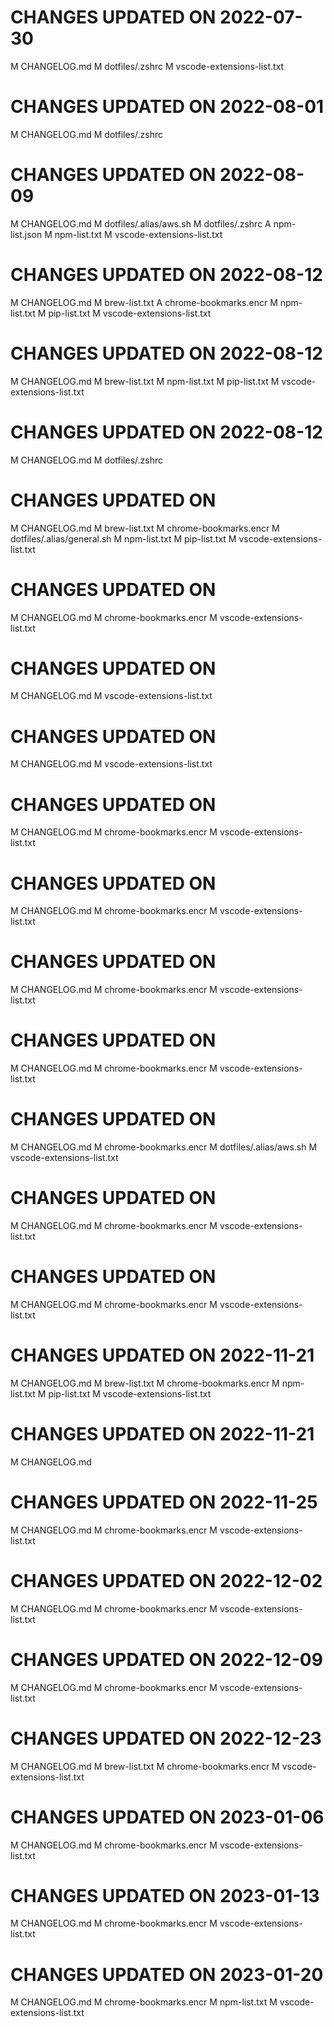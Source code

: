 # CHANGES UPDATED ON 2022-07-30
M  CHANGELOG.md
M  dotfiles/.zshrc
M  vscode-extensions-list.txt
# CHANGES UPDATED ON 2022-08-01
M  CHANGELOG.md
M  dotfiles/.zshrc
# CHANGES UPDATED ON 2022-08-09
M  CHANGELOG.md
M  dotfiles/.alias/aws.sh
M  dotfiles/.zshrc
A  npm-list.json
M  npm-list.txt
M  vscode-extensions-list.txt
# CHANGES UPDATED ON 2022-08-12
M  CHANGELOG.md
M  brew-list.txt
A  chrome-bookmarks.encr
M  npm-list.txt
M  pip-list.txt
M  vscode-extensions-list.txt
# CHANGES UPDATED ON 2022-08-12
M  CHANGELOG.md
M  brew-list.txt
M  npm-list.txt
M  pip-list.txt
M  vscode-extensions-list.txt
# CHANGES UPDATED ON 2022-08-12
M  CHANGELOG.md
M  dotfiles/.zshrc
# CHANGES UPDATED ON 
M  CHANGELOG.md
M  brew-list.txt
M  chrome-bookmarks.encr
M  dotfiles/.alias/general.sh
M  npm-list.txt
M  pip-list.txt
M  vscode-extensions-list.txt
# CHANGES UPDATED ON 
M  CHANGELOG.md
M  chrome-bookmarks.encr
M  vscode-extensions-list.txt
# CHANGES UPDATED ON 
M  CHANGELOG.md
M  vscode-extensions-list.txt
# CHANGES UPDATED ON 
M  CHANGELOG.md
M  vscode-extensions-list.txt
# CHANGES UPDATED ON 
M  CHANGELOG.md
M  chrome-bookmarks.encr
M  vscode-extensions-list.txt
# CHANGES UPDATED ON 
M  CHANGELOG.md
M  chrome-bookmarks.encr
M  vscode-extensions-list.txt
# CHANGES UPDATED ON 
M  CHANGELOG.md
M  chrome-bookmarks.encr
M  vscode-extensions-list.txt
# CHANGES UPDATED ON 
M  CHANGELOG.md
M  chrome-bookmarks.encr
M  vscode-extensions-list.txt
# CHANGES UPDATED ON 
M  CHANGELOG.md
M  chrome-bookmarks.encr
M  dotfiles/.alias/aws.sh
M  vscode-extensions-list.txt
# CHANGES UPDATED ON 
M  CHANGELOG.md
M  chrome-bookmarks.encr
M  vscode-extensions-list.txt
# CHANGES UPDATED ON 
M  CHANGELOG.md
M  chrome-bookmarks.encr
M  vscode-extensions-list.txt
# CHANGES UPDATED ON 2022-11-21
M  CHANGELOG.md
M  brew-list.txt
M  chrome-bookmarks.encr
M  npm-list.txt
M  pip-list.txt
M  vscode-extensions-list.txt
# CHANGES UPDATED ON 2022-11-21
M  CHANGELOG.md
# CHANGES UPDATED ON 2022-11-25
M  CHANGELOG.md
M  chrome-bookmarks.encr
M  vscode-extensions-list.txt
# CHANGES UPDATED ON 2022-12-02
M  CHANGELOG.md
M  chrome-bookmarks.encr
M  vscode-extensions-list.txt
# CHANGES UPDATED ON 2022-12-09
M  CHANGELOG.md
M  chrome-bookmarks.encr
M  vscode-extensions-list.txt
# CHANGES UPDATED ON 2022-12-23
M  CHANGELOG.md
M  brew-list.txt
M  chrome-bookmarks.encr
M  vscode-extensions-list.txt
# CHANGES UPDATED ON 2023-01-06
M  CHANGELOG.md
M  chrome-bookmarks.encr
M  vscode-extensions-list.txt
# CHANGES UPDATED ON 2023-01-13
M  CHANGELOG.md
M  chrome-bookmarks.encr
M  vscode-extensions-list.txt
# CHANGES UPDATED ON 2023-01-20
M  CHANGELOG.md
M  chrome-bookmarks.encr
M  npm-list.txt
M  vscode-extensions-list.txt
